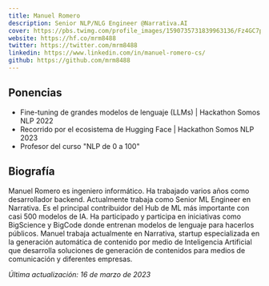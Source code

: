 ```yaml
---
title: Manuel Romero
description: Senior NLP/NLG Engineer @Narrativa.AI
cover: https://pbs.twimg.com/profile_images/1590735731839963136/Fz4GC7pZ_400x400.jpg
website: https://hf.co/mrm8488
twitter: https://twitter.com/mrm8488
linkedin: https://www.linkedin.com/in/manuel-romero-cs/
github: https://github.com/mrm8488
---
```


## Ponencias

- Fine-tuning de grandes modelos de lenguaje (LLMs) | Hackathon Somos NLP 2022
- Recorrido por el ecosistema de Hugging Face | Hackathon Somos NLP 2023
- Profesor del curso "NLP de 0 a 100"

## Biografía

Manuel Romero es ingeniero informático. Ha trabajado varios años como desarrollador backend. Actualmente trabaja como Senior ML Engineer en Narrativa. Es el principal contribuidor del Hub de ML más importante con casi 500 modelos de IA. Ha participado y participa en iniciativas como BigScience y BigCode donde entrenan modelos de lenguaje para hacerlos públicos. Manuel trabaja actualmente en Narrativa, startup especializada en la generación automática de contenido por medio de Inteligencia Artificial que desarrolla soluciones de generación de contenidos para medios de comunicación y diferentes empresas.

*Última actualización: 16 de marzo de 2023*
